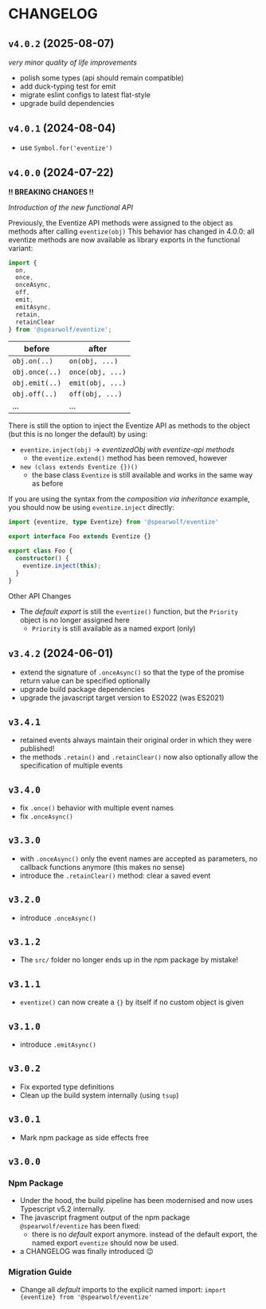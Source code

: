 # CHANGELOG

## `v4.0.2` (2025-08-07)

_very minor quality of life improvements_

- polish some types (api should remain compatible)
- add duck-typing test for emit
- migrate eslint configs to latest flat-style
- upgrade build dependencies

## `v4.0.1` (2024-08-04)

- use `Symbol.for('eventize')`

## `v4.0.0` (2024-07-22)

**!! BREAKING CHANGES !!**

_Introduction of the new functional API_

Previously, the Eventize API methods were assigned to the object as methods after calling `eventize(obj)`
This behavior has changed in 4.0.0: all eventize methods are now available as library exports in the functional variant:

```js
import {
  on,
  once,
  onceAsync,
  off,
  emit,
  emitAsync,
  retain,
  retainClear
} from '@spearwolf/eventize';
```

| before | after |
|--------|-------|
| `obj.on(..)` | `on(obj, ...)` |
| `obj.once(..)` | `once(obj, ...)` |
| `obj.emit(..)` | `emit(obj, ...)` |
| `obj.off(..)` | `off(obj, ...)` |
| ... | ... |

There is still the option to inject the Eventize API as methods to the object (but this is no longer the default) by using:

- `eventize.inject(obj)` &rarr; _eventizedObj with eventize-api methods_
  - the `eventize.extend()` method has been removed, however 
- `new (class extends Eventize {})()`
  - the base class `Eventize` is still available and works in the same way as before
  
If you are using the syntax from the _composition via inheritance_ example, you should now be using `eventize.inject` directly:

```typescript
import {eventize, type Eventize} from '@spearwolf/eventize'

export interface Foo extends Eventize {}

export class Foo {
  constructor() {
    eventize.inject(this);
  }
}
```

Other API Changes

- The _default export_ is still the `eventize()` function, but the `Priority` object is no longer assigned here
  - `Priority` is still available as a named export (only)


## `v3.4.2` (2024-06-01)

- extend the signature of `.onceAsync()` so that the type of the promise return value can be specified optionally
- upgrade build package dependencies
- upgrade the javascript target version to ES2022 (was ES2021)

## `v3.4.1`

- retained events always maintain their original order in which they were published!
- the methods `.retain()` and `.retainClear()` now also optionally allow the specification of multiple events

## `v3.4.0`

- fix `.once()` behavior with multiple event names
- fix `.onceAsync()`

## `v3.3.0`

- with `.onceAsync()` only the event names are accepted as parameters, no callback functions anymore (this makes no sense)
- introduce the `.retainClear()` method: clear a saved event

## `v3.2.0`

- introduce `.onceAsync()`

## `v3.1.2`

- The `src/` folder no longer ends up in the npm package by mistake!

## `v3.1.1`

- `eventize()` can now create a `{}` by itself if no custom object is given

## `v3.1.0`

- introduce `.emitAsync()`

## `v3.0.2`

- Fix exported type definitions
- Clean up the build system internally (using `tsup`)

## `v3.0.1`

- Mark npm package as side effects free

## `v3.0.0`

### Npm Package

- Under the hood, the build pipeline has been modernised and now uses Typescript v5.2 internally.
- The javascript fragment output of the npm package `@spearwolf/eventize` has been fixed:
  - there is no _default_ export anymore. instead of the default export, the named export `eventize` should now be used.
- a CHANGELOG was finally introduced 😉

### Migration Guide

- Change all _default_ imports to the explicit named import: `import {eventize} from '@spearwolf/eventize'`
